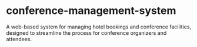 # conference-management-system
A web-based system for managing hotel bookings and conference facilities, designed to streamline the process for conference organizers and attendees.
